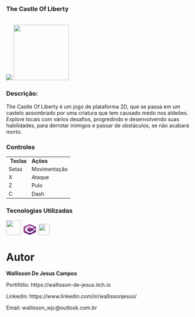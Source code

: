 <h3>The Castle Of Liberty</h3>
<br>
<img src="https://img.itch.zone/aW1nLzc1MTIwNTIucG5n/original/Bl8%2FRz.png">


<a href="https://wallisson-de-jesus.itch.io/the-castel-of-liberty">
 <img src="https://o.remove.bg/downloads/80e1d85f-0d2a-438f-b615-9c04dc8256c7/13n58PIC8tNdqa7cup4sc_PIC2018.png_300-removebg-preview.png" width="150" height="150"></img>
</a>
 
<h3>Descrição:</h3>
The Castle Of Liberty é um jogo de plataforma 2D, que se passa em um castelo assombrado por uma criatura que tem causado medo nos aldeões. Explore locais com vários desafios, progredindo e desenvolvendo suas habilidades, para derrotar inimigos e passar de obstáculos, se não acabará morto.

<h3>Controles</h3>
<table><tbody><tr><td class="text-center"><strong>&nbsp;Teclas</strong></td><td class="text-center"><strong>Ações</strong></td></tr><tr><td class="text-center">Setas</td><td>Movimentação</td></tr><tr><td class="text-center">X</td><td>Ataque</td></tr><tr><td class="text-center">Z</td><td>Pulo</td></tr><tr><td class="text-center">C</td><td>Dash</td></tr></tbody></table>

<h3>Tecnologias Utilizadas</h3>
  
  <p>
  <img  height="40" width="40" src="https://cdn.icon-icons.com/icons2/2248/PNG/128/unity_icon_136074.png">
  <img  height="30" width="40" src="https://raw.githubusercontent.com/devicons/devicon/master/icons/csharp/csharp-original.svg">
  <img  height="30" width="30" src="https://cdn.icon-icons.com/icons2/112/PNG/512/visual_studio_18908.png">
  </p>

<h1>Autor</h1>
  
  <b>Wallisson De Jesus Campos</b>
  
  <p> Portifólio: https://wallisson-de-jesus.itch.io </p>
  <p> Linkedin: https://www.linkedin.com/in/wallissonjesus/ </p>
  <p> Email: wallisson_wjc@outlook.com.br </p>
  
